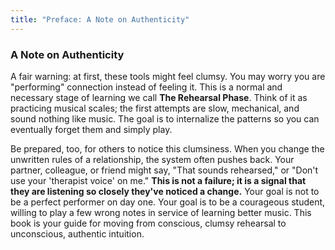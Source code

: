 ```yaml
---
title: "Preface: A Note on Authenticity"
---
```

### **A Note on Authenticity**

A fair warning: at first, these tools might feel clumsy. You may worry you are "performing" connection instead of feeling it. This is a normal and necessary stage of learning we call **The Rehearsal Phase**. Think of it as practicing musical scales; the first attempts are slow, mechanical, and sound nothing like music. The goal is to internalize the patterns so you can eventually forget them and simply play.

Be prepared, too, for others to notice this clumsiness. When you change the unwritten rules of a relationship, the system often pushes back. Your partner, colleague, or friend might say, "That sounds rehearsed," or "Don't use your 'therapist voice' on me." **This is not a failure; it is a signal that they are listening so closely they've noticed a change.** Your goal is not to be a perfect performer on day one. Your goal is to be a courageous student, willing to play a few wrong notes in service of learning better music. This book is your guide for moving from conscious, clumsy rehearsal to unconscious, authentic intuition.
